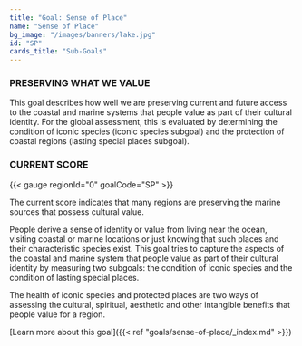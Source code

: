 ```yaml
---
title: "Goal: Sense of Place"
name: "Sense of Place"
bg_image: "/images/banners/lake.jpg"
id: "SP"
cards_title: "Sub-Goals"
---
```


### PRESERVING WHAT WE VALUE

This goal describes how well we are preserving current and future access to the coastal and marine systems that people value as part of their cultural identity. For the global assessment, this is evaluated by determining the condition of iconic species (iconic species subgoal) and the protection of coastal regions (lasting special places subgoal).

### CURRENT SCORE

{{< gauge regionId="0" goalCode="SP" >}}

The current score indicates that many regions are preserving the marine sources that possess cultural value.

People derive a sense of identity or value from living near the ocean, visiting coastal or marine locations or just knowing that such places and their characteristic species exist. This goal tries to capture the aspects of the coastal and marine system that people value as part of their cultural identity by measuring two subgoals: the condition of iconic species and the condition of lasting special places.

The health of iconic species and protected places are two ways of assessing the cultural, spiritual, aesthetic and other intangible benefits that people value for a region.


[Learn more about this goal]({{< ref "goals/sense-of-place/_index.md" >}})
